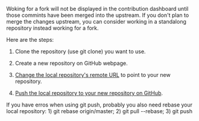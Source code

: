 Woking for a fork will not be displayed in the contribution dashboard
until those commints have been merged into the upstream.
If you don't plan to merge the changes upstream, you can consider working in a standalong repository instead working for a fork.

Here are the steps:

1. Clone the repository (use git clone) you want to use.

2. Create a new repository on GitHub webpage.

3. [Change the local repository's remote URL](https://help.github.com/articles/changing-a-remote-s-url/) to point to your new repository.

4. [Push the local repository to your new repository on GitHub](https://help.github.com/articles/pushing-to-a-remote/).

If you have erros when using git push, probably you also need rebase 
your local repository: 1) git rebase origin/master; 2) git pull --rebase; 3) git push
